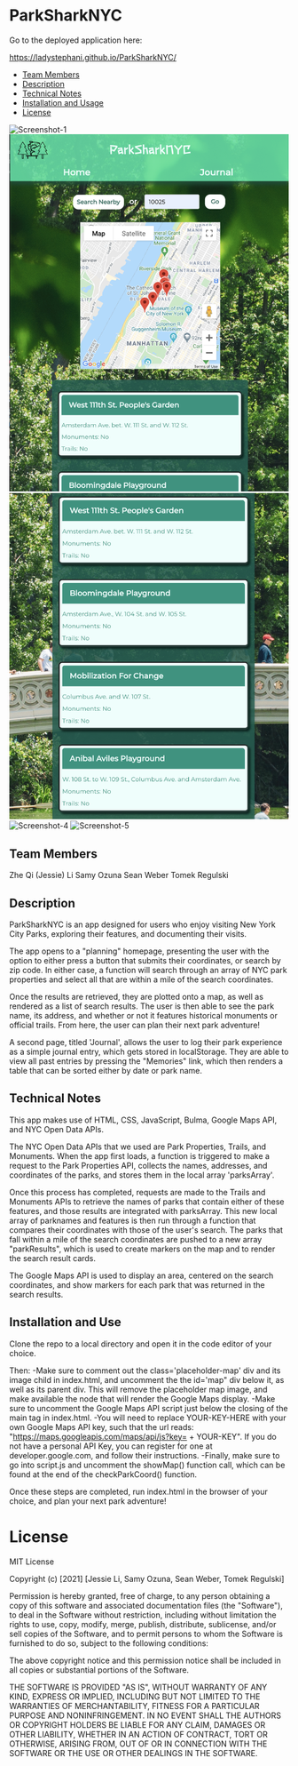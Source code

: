 # ParkSharkNYC

Go to the deployed application here: <div style="display: inline">https://ladystephani.github.io/ParkSharkNYC/</div>

* [Team Members](#team-members)
* [Description ](#description)
* [Technical Notes](#technical-notes)
* [Installation and Usage](#installation-and-use)
* [License](#license)

![Screenshot-1](assets/images/demo1.png)
![Screenshot-2](assets/images/demo2.png)
![Screenshot-3](assets/images/demo3.png)
![Screenshot-4](assets/images/demo4.png)
![Screenshot-5](assets/images/demo5.png)

## Team Members

Zhe Qi (Jessie) Li
Samy Ozuna
Sean Weber
Tomek Regulski

## Description

ParkSharkNYC is an app designed for users who enjoy visiting New York City Parks, exploring their features, and documenting their visits. 

The app opens to a "planning" homepage, presenting the user with the option to either press a button that submits their coordinates, or search by zip code. In either case, a function will search through an array of NYC park properties and select all that are within a mile of the search coordinates. 

Once the results are retrieved, they are plotted onto a map, as well as rendered as a list of search results. The user is then able to see the park name, its address, and whether or not it features historical monuments or official trails. From here, the user can plan their next park adventure!

A second page, titled 'Journal', allows the user to log their park experience as a simple journal entry, which gets stored in localStorage. They are able to view all past entries by pressing the "Memories" link, which then renders a table that can be sorted either by date or park name. 

## Technical Notes

This app makes use of HTML, CSS, JavaScript, Bulma, Google Maps API, and NYC Open Data APIs.

The NYC Open Data APIs that we used are Park Properties, Trails, and Monuments. When the app first loads, a function is triggered to make a request to the Park Properties API, collects the names, addresses, and coordinates of the parks, and stores them in the local array 'parksArray'. 

Once this process has completed, requests are made to the Trails and Monuments APIs to retrieve the names of parks that contain either of these features, and those results are integrated with parksArray. This new local array of parknames and features is then run through a function that compares their coordinates with those of the user's search. The parks that fall within a mile of the search coordinates are pushed to a new array "parkResults", which is used to create markers on the map and to render the search result cards. 

The Google Maps API is used to display an area, centered on the search coordinates, and show markers for each park that was returned in the search results. 

## Installation and Use

Clone the repo to a local directory and open it in the code editor of your choice. 

Then:
-Make sure to comment out the class='placeholder-map' div and its image child in index.html, and uncomment the the id='map" div below it, as well as its parent div. This will remove the placeholder map image, and make available the node that will render the Google Maps display. 
-Make sure to uncomment the Google Maps API script just below the closing of the main tag in index.html. 
-You will need to replace YOUR-KEY-HERE with your own Google Maps API key, such that the url reads: "https://maps.googleapis.com/maps/api/js?key= + YOUR-KEY". If you do not have a personal API Key, you can register for one at developer.google.com, and follow their instructions.
-Finally, make sure to go into script.js and uncomment the showMap() function call, which can be found at the end of the checkParkCoord() function. 

Once these steps are completed, run index.html in the browser of your choice, and plan your next park adventure!

# License

MIT License

Copyright (c) [2021] [Jessie Li, Samy Ozuna, Sean Weber, Tomek Regulski]

Permission is hereby granted, free of charge, to any person obtaining a copy
of this software and associated documentation files (the "Software"), to deal
in the Software without restriction, including without limitation the rights
to use, copy, modify, merge, publish, distribute, sublicense, and/or sell
copies of the Software, and to permit persons to whom the Software is
furnished to do so, subject to the following conditions:

The above copyright notice and this permission notice shall be included in all
copies or substantial portions of the Software.

THE SOFTWARE IS PROVIDED "AS IS", WITHOUT WARRANTY OF ANY KIND, EXPRESS OR
IMPLIED, INCLUDING BUT NOT LIMITED TO THE WARRANTIES OF MERCHANTABILITY,
FITNESS FOR A PARTICULAR PURPOSE AND NONINFRINGEMENT. IN NO EVENT SHALL THE
AUTHORS OR COPYRIGHT HOLDERS BE LIABLE FOR ANY CLAIM, DAMAGES OR OTHER
LIABILITY, WHETHER IN AN ACTION OF CONTRACT, TORT OR OTHERWISE, ARISING FROM,
OUT OF OR IN CONNECTION WITH THE SOFTWARE OR THE USE OR OTHER DEALINGS IN THE
SOFTWARE.